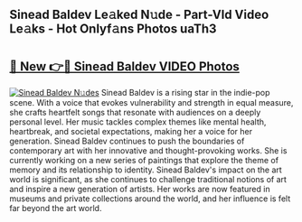 ## Sinead Baldev Le𝚊ked N𝚞de - Part-Vld Video Le𝚊ks - Hot Onlyf𝚊ns Photos uaTh3

# <h2><a href="http://ab80988.deff.icu/?id=Sinead+Baldev">🔗 New 👉🔴 Sinead Baldev VIDEO Photos</a></h2>

[![Sinead Baldev N𝚞des](https://i.imgur.com/rIISA9y.gif)](http://ab80988.deff.icu/?id=Sinead+Baldev)
Sinead Baldev is a rising star in the indie-pop scene. With a voice that evokes vulnerability and strength in equal measure, she crafts heartfelt songs that resonate with audiences on a deeply personal level. Her music tackles complex themes like mental health, heartbreak, and societal expectations, making her a voice for her generation. Sinead Baldev continues to push the boundaries of contemporary art with her innovative and thought-provoking works. She is currently working on a new series of paintings that explore the theme of memory and its relationship to identity. Sinead Baldev's impact on the art world is significant, as she continues to challenge traditional notions of art and inspire a new generation of artists. Her works are now featured in museums and private collections around the world, and her influence is felt far beyond the art world.
